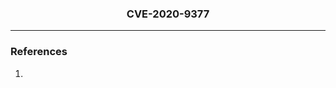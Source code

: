 <p align="center">
  <h3 align="center">CVE-2020-9377</h3>
  <p align="center"></p>
</p>

---


### References

1. 